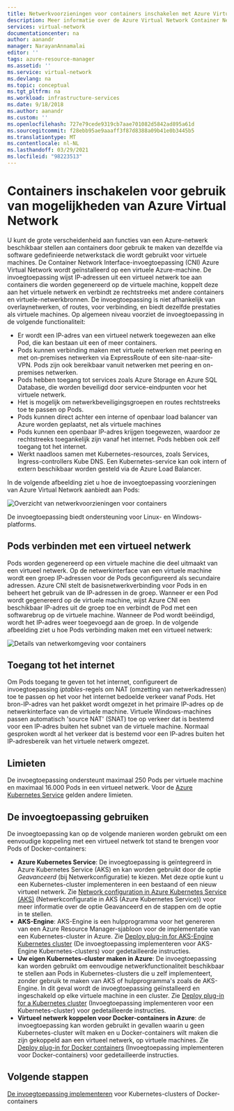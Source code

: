 ```yaml
---
title: Netwerkvoorzieningen voor containers inschakelen met Azure Virtual Network | Microsoft Docs
description: Meer informatie over de Azure Virtual Network Container Network Interface (CNI)-invoegtoepassing en het inschakelen van containers voor het gebruik van een Azure Virtual Network.
services: virtual-network
documentationcenter: na
author: aanandr
manager: NarayanAnnamalai
editor: ''
tags: azure-resource-manager
ms.assetid: ''
ms.service: virtual-network
ms.devlang: na
ms.topic: conceptual
ms.tgt_pltfrm: na
ms.workload: infrastructure-services
ms.date: 9/18/2018
ms.author: aanandr
ms.custom: ''
ms.openlocfilehash: 727e79cede9319cb7aae701082d5842ad895a61d
ms.sourcegitcommit: f28ebb95ae9aaaff3f87d8388a09b41e0b3445b5
ms.translationtype: MT
ms.contentlocale: nl-NL
ms.lasthandoff: 03/29/2021
ms.locfileid: "98223513"
---
```

# <a name="enable-containers-to-use-azure-virtual-network-capabilities"></a>Containers inschakelen voor gebruik van mogelijkheden van Azure Virtual Network

U kunt de grote verscheidenheid aan functies van een Azure-netwerk beschikbaar stellen aan containers door gebruik te maken van dezelfde via software gedefinieerde netwerkstack die wordt gebruikt voor virtuele machines. De Container Network Interface-invoegtoepassing (CNI) Azure Virtual Network wordt geïnstalleerd op een virtuele Azure-machine. De invoegtoepassing wijst IP-adressen uit een virtueel netwerk toe aan containers die worden gegenereerd op de virtuele machine, koppelt deze aan het virtuele netwerk en verbindt ze rechtstreeks met andere containers en virtuele-netwerkbronnen. De invoegtoepassing is niet afhankelijk van overlaynetwerken, of routes, voor verbinding, en biedt dezelfde prestaties als virtuele machines. Op algemeen niveau voorziet de invoegtoepassing in de volgende functionaliteit:

- Er wordt een IP-adres van een virtueel netwerk toegewezen aan elke Pod, die kan bestaan uit een of meer containers.
- Pods kunnen verbinding maken met virtuele netwerken met peering en met on-premises netwerken via ExpressRoute of een site-naar-site-VPN. Pods zijn ook bereikbaar vanuit netwerken met peering en on-premises netwerken.
- Pods hebben toegang tot services zoals Azure Storage en Azure SQL Database, die worden beveiligd door service-eindpunten voor het virtuele netwerk.
- Het is mogelijk om netwerkbeveiligingsgroepen en routes rechtstreeks toe te passen op Pods.
- Pods kunnen direct achter een interne of openbaar load balancer van Azure worden geplaatst, net als virtuele machines
- Pods kunnen een openbaar IP-adres krijgen toegewezen, waardoor ze rechtstreeks toegankelijk zijn vanaf het internet. Pods hebben ook zelf toegang tot het internet.
- Werkt naadloos samen met Kubernetes-resources, zoals Services, Ingress-controllers Kube DNS. Een Kubernetes-service kan ook intern of extern beschikbaar worden gesteld via de Azure Load Balancer.

In de volgende afbeelding ziet u hoe de invoegtoepassing voorzieningen van Azure Virtual Network aanbiedt aan Pods:

![Overzicht van netwerkvoorzieningen voor containers](./media/container-networking/container-networking-overview.png)

De invoegtoepassing biedt ondersteuning voor Linux- en Windows-platforms.

## <a name="connecting-pods-to-a-virtual-network"></a>Pods verbinden met een virtueel netwerk

Pods worden gegenereerd op een virtuele machine die deel uitmaakt van een virtueel netwerk. Op de netwerkinterface van een virtuele machine wordt een groep IP-adressen voor de Pods geconfigureerd als secundaire adressen. Azure CNI stelt de basisnetwerkverbinding voor Pods in en beheert het gebruik van de IP-adressen in de groep. Wanneer er een Pod wordt gegenereerd op de virtuele machine, wijst Azure CNI een beschikbaar IP-adres uit de groep toe en verbindt de Pod met een softwarebrug op de virtuele machine. Wanneer de Pod wordt beëindigd, wordt het IP-adres weer toegevoegd aan de groep. In de volgende afbeelding ziet u hoe Pods verbinding maken met een virtueel netwerk:

![Details van netwerkomgeving voor containers](./media/container-networking/container-networking-detail.png)

## <a name="internet-access"></a>Toegang tot het internet

Om Pods toegang te geven tot het internet, configureert de invoegtoepassing *iptables*-regels om NAT (omzetting van netwerkadressen) toe te passen op het voor het internet bedoelde verkeer vanaf Pods. Het bron-IP-adres van het pakket wordt omgezet in het primaire IP-adres op de netwerkinterface van de virtuele machine. Virtuele Windows-machines passen automatisch 'source NAT' (SNAT) toe op verkeer dat is bestemd voor een IP-adres buiten het subnet van de virtuele machine. Normaal gesproken wordt al het verkeer dat is bestemd voor een IP-adres buiten het IP-adresbereik van het virtuele netwerk omgezet.

## <a name="limits"></a>Limieten

De invoegtoepassing ondersteunt maximaal 250 Pods per virtuele machine en maximaal 16.000 Pods in een virtueel netwerk. Voor de [Azure Kubernetes Service](../azure-resource-manager/management/azure-subscription-service-limits.md?toc=%2fazure%2fvirtual-network%2ftoc.json#azure-kubernetes-service-limits) gelden andere limieten.

## <a name="using-the-plug-in"></a>De invoegtoepassing gebruiken

De invoegtoepassing kan op de volgende manieren worden gebruikt om een eenvoudige koppeling met een virtueel netwerk tot stand te brengen voor Pods of Docker-containers:

- **Azure Kubernetes Service**: De invoegtoepassing is geïntegreerd in Azure Kubernetes Service (AKS) en kan worden gebruikt door de optie *Geavanceerd* (bij Netwerkconfiguratie) te kiezen. Met deze optie kunt u een Kubernetes-cluster implementeren in een bestaand of een nieuw virtueel netwerk. Zie [Network configuration in Azure Kubernetes Service (AKS)](../aks/configure-azure-cni.md?toc=%2fazure%2fvirtual-network%2ftoc.json) (Netwerkconfiguratie in AKS (Azure Kubernetes Service)) voor meer informatie over de optie Geavanceerd en de stappen om de optie in te stellen.
- **AKS-Engine**: AKS-Engine is een hulpprogramma voor het genereren van een Azure Resource Manager-sjabloon voor de implementatie van een Kubernetes-cluster in Azure. Zie [Deploy plug-in for AKS-Engine Kubernetes cluster](deploy-container-networking.md#deploy-the-azure-virtual-network-container-network-interface-plug-in) (De invoegtoepassing implementeren voor AKS-Engine Kubernetes-clusters) voor gedetailleerde instructies.
- **Uw eigen Kubernetes-cluster maken in Azure**: De invoegtoepassing kan worden gebruikt om eenvoudige netwerkfunctionaliteit beschikbaar te stellen aan Pods in Kubernetes-clusters die u zelf implementeert, zonder gebruik te maken van AKS of hulpprogramma's zoals de AKS-Engine. In dit geval wordt de invoegtoepassing geïnstalleerd en ingeschakeld op elke virtuele machine in een cluster. Zie [Deploy plug-in for a Kubernetes cluster](deploy-container-networking.md#deploy-plug-in-for-a-kubernetes-cluster) (Invoegtoepassing implementeren voor een Kubernetes-cluster) voor gedetailleerde instructies.
- **Virtueel netwerk koppelen voor Docker-containers in Azure**: de invoegtoepassing kan worden gebruikt in gevallen waarin u geen Kubernetes-cluster wilt maken en u Docker-containers wilt maken die zijn gekoppeld aan een virtueel netwerk, op virtuele machines. Zie [Deploy plug-in for Docker containers](deploy-container-networking.md#deploy-plug-in-for-docker-containers) (Invoegtoepassing implementeren voor Docker-containers) voor gedetailleerde instructies.

## <a name="next-steps"></a>Volgende stappen

[De invoegtoepassing implementeren](deploy-container-networking.md) voor Kubernetes-clusters of Docker-containers